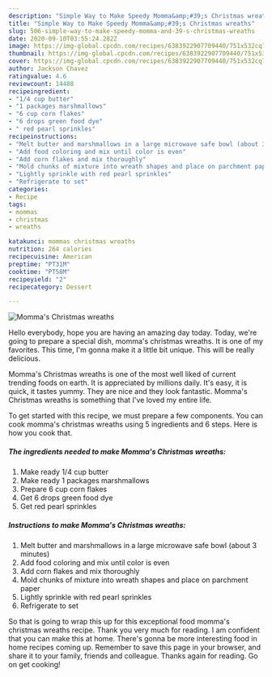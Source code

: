 ```yaml
---
description: "Simple Way to Make Speedy Momma&amp;#39;s Christmas wreaths"
title: "Simple Way to Make Speedy Momma&amp;#39;s Christmas wreaths"
slug: 506-simple-way-to-make-speedy-momma-and-39-s-christmas-wreaths
date: 2020-09-10T03:55:24.282Z
image: https://img-global.cpcdn.com/recipes/6383922907709440/751x532cq70/mommas-christmas-wreaths-recipe-main-photo.jpg
thumbnail: https://img-global.cpcdn.com/recipes/6383922907709440/751x532cq70/mommas-christmas-wreaths-recipe-main-photo.jpg
cover: https://img-global.cpcdn.com/recipes/6383922907709440/751x532cq70/mommas-christmas-wreaths-recipe-main-photo.jpg
author: Jackson Chavez
ratingvalue: 4.6
reviewcount: 14488
recipeingredient:
- "1/4 cup butter"
- "1 packages marshmallows"
- "6 cup corn flakes"
- "6 drops green food dye"
- " red pearl sprinkles"
recipeinstructions:
- "Melt butter and marshmallows in a large microwave safe bowl (about 3 minutes)"
- "Add food coloring and mix until color is even"
- "Add corn flakes and mix thoroughly"
- "Mold chunks of mixture into wreath shapes and place on parchment paper"
- "Lightly sprinkle with red pearl sprinkles"
- "Refrigerate to set"
categories:
- Recipe
tags:
- mommas
- christmas
- wreaths

katakunci: mommas christmas wreaths 
nutrition: 264 calories
recipecuisine: American
preptime: "PT31M"
cooktime: "PT58M"
recipeyield: "2"
recipecategory: Dessert

---
```



![Momma&#39;s Christmas wreaths](https://img-global.cpcdn.com/recipes/6383922907709440/751x532cq70/mommas-christmas-wreaths-recipe-main-photo.jpg)

Hello everybody, hope you are having an amazing day today. Today, we're going to prepare a special dish, momma&#39;s christmas wreaths. It is one of my favorites. This time, I'm gonna make it a little bit unique. This will be really delicious.



Momma&#39;s Christmas wreaths is one of the most well liked of current trending foods on earth. It is appreciated by millions daily. It's easy, it is quick, it tastes yummy. They are nice and they look fantastic. Momma&#39;s Christmas wreaths is something that I've loved my entire life.


To get started with this recipe, we must prepare a few components. You can cook momma&#39;s christmas wreaths using 5 ingredients and 6 steps. Here is how you cook that.

<!--inarticleads1-->

##### The ingredients needed to make Momma&#39;s Christmas wreaths:

1. Make ready 1/4 cup butter
1. Make ready 1 packages marshmallows
1. Prepare 6 cup corn flakes
1. Get 6 drops green food dye
1. Get  red pearl sprinkles




<!--inarticleads2-->

##### Instructions to make Momma&#39;s Christmas wreaths:

1. Melt butter and marshmallows in a large microwave safe bowl (about 3 minutes)
1. Add food coloring and mix until color is even
1. Add corn flakes and mix thoroughly
1. Mold chunks of mixture into wreath shapes and place on parchment paper
1. Lightly sprinkle with red pearl sprinkles
1. Refrigerate to set




So that is going to wrap this up for this exceptional food momma&#39;s christmas wreaths recipe. Thank you very much for reading. I am confident that you can make this at home. There's gonna be more interesting food in home recipes coming up. Remember to save this page in your browser, and share it to your family, friends and colleague. Thanks again for reading. Go on get cooking!
